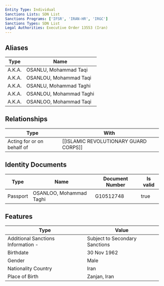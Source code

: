 ```yaml
---
Entity Type: Individual
Sanctions Lists: SDN List
Sanctions Programs: ['IFSR', 'IRAN-HR', 'IRGC']
Sanctions Types: SDN List
Legal Authorities: Executive Order 13553 (Iran)
---
```


## Aliases
| Type  | Name      | 
|-------|-----------|
| A.K.A. | OSANLU, Mohammad Taqi |
| A.K.A. | OSANLOU, Mohammad Taqi |
| A.K.A. | OSANLU, Mohammad Taghi |
| A.K.A. | OSANLOU, Mohammad Taghi |
| A.K.A. | OSANLOO, Mohammad Taqi |

## Relationships
| Type  | With      | 
|-------|-----------|
| Acting for or on behalf of | [[ISLAMIC REVOLUTIONARY GUARD CORPS]] |

## Identity Documents
| Type  | Name      | Document Number | Is valid |
|-------|-----------|-----------------|----------|
| Passport | OSANLOO, Mohammad Taghi | G10512748 | true |

## Features
| Type  | Value      |
|-------|------------|
| Additional Sanctions Information - | Subject to Secondary Sanctions |
| Birthdate | 30 Nov 1962 |
| Gender | Male |
| Nationality Country | Iran |
| Place of Birth | Zanjan, Iran |
